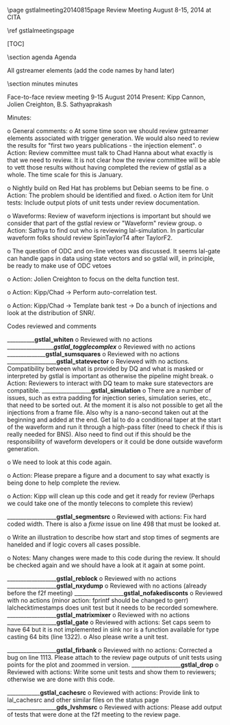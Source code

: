 \page gstlalmeeting20140815page Review Meeting August 8-15, 2014 at CITA

\ref gstlalmeetingspage

[TOC]

\section agenda Agenda

All gstreamer elements (add the code names by hand later)

\section minutes minutes

Face-to-face review meeting 9-15 August 2014
Present: Kipp Cannon, Jolien Creighton, B.S. Sathyaprakash

Minutes:

o General comments:
o At some time soon we should review gstreamer elements associated with
trigger generation. We would also need to review the results for "first
two years publications - the injection element".
        o Action: Review committee must talk to Chad Hanna about what exactly
        is that we need to review. It is not clear how the review committee
        will be able to vett those results without having completed the review
        of gstlal as a whole. The time scale for this is January.

o Nightly build on Red Hat has problems but Debian seems to be fine.
        o Action: The problem should be identified and fixed.
        o Action item for Unit tests: Include output plots of unit tests
        under review documentation.

o Waveforms: Review of waveform injections is important but should we
consider that part of the gstlal review or "Waveform" review group.
        o Action: Sathya to find out who is reviewing lal-simulation.
        In particular waveform folks should review SpinTaylorT4 after TaylorF2.

o The question of ODC and on-line vetoes was discussed. It seems lal-gate
can handle gaps in data using state vectors and so gstlal will, in principle,
be ready to make use of ODC vetoes

o Action: Jolien Creighton to focus on the delta function test.

o Action: Kipp/Chad -> Perform auto-correlation test.

o Action: Kipp/Chad -> Template bank test -> Do a bunch of injections and look at the distribution
of SNR/<SNR>.

Codes reviewed and comments

____________________________________gstlal_whiten__________________________
o Reviewed with no actions
____________________________________gstlal_togglecomplex___________________
o Reviewed with no actions
____________________________________gstlal_sumsquares______________________
o Reviewed with no actions
____________________________________gstlal_statevector__________________
o Reviewed with no actions. Compatibility between what is provided by
DQ and what is masked or interpreted by gstlal is important as otherwise
the pipeline might break.
o Action: Reviewers to interact with DQ team to make sure statevectors
are compatible.
____________________________________gstlal_simulation__________________
o There are a number of issues, such as extra padding for injection series,
simulation series, etc., that need to be sorted out. At the moment it is also
not possible to get all the injections from a frame file. Also why is a
nano-second taken out at the beginning and added at the end. Get lal to
do a conditional taper at the start of the waveform and run it through
a high-pass filter (need to check if this is really needed for BNS).
Also need to find out if this should be the responsibility of waveform
developers or it could be done outside waveform generation.

o We need to look at this code again.

o Action: Please prepare a figure and a document to say what exactly
is being done to help complete the review.

o Action: Kipp will clean up this code and get it ready for review
(Perhaps we could take one of the montly telecons to complete this review)

____________________________________gstlal_segmentsrc__________________
o Reviewed with actions: Fix hard coded width. There is also a
*fixme* issue on line 498 that must be looked at.

o Write an illustration to describe how start and stop times of
segments are hanelded and if logic covers all cases possible.

o Notes: Many changes were made to this code during the review. It
should be checked again and we should have a look at it again
at some point.

____________________________________gstlal_reblock__________________
o Reviewed with no actions
____________________________________gstlal_nxydump__________________
o Reviewed with no actions (already before the f2f meeting)
____________________________________gstlal_nofakedisconts__________________
o Reviewed with no actions (minor action: fprintf should be changed to gerr)
lalchecktimestamps does unit test but it needs to be recorded somewhere.
____________________________________gstlal_matrixmixer__________________
o Reviewed with no actions
____________________________________gstlal_gate__________________
o Reviewed with actions: Set caps seem to have 64 but it is not implemented
in sink nor is a function available for type casting 64 bits (line 1322).
o Also please write a unit test.

____________________________________gstlal_firbank__________________
o Reviewed with no actions: Corrected a bug on line 1113. Please attach
to the review page outputs of unit tests using points for the plot and
zoommed in version.
____________________________________gstlal_drop__________________
o Reviewed with actions: Write some unit tests and show them to reviewers;
otherwise we are done with this code.

____________________________________gstlal_cachesrc________________________
o Reviewed with actions: Provide link to lal_cachesrc and other similar
files on the status page
____________________________________gds_lvshmsrc__________________
o Reviewed with actions: Please add output of tests that were done at
the f2f meeting to the review page.

